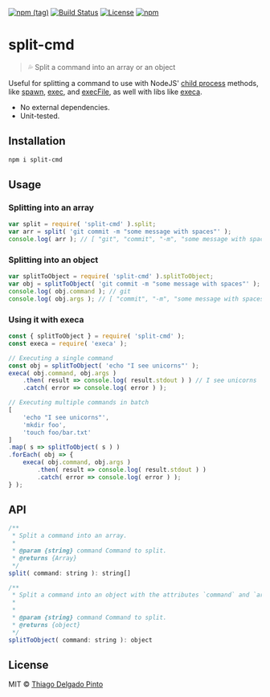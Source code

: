 [![npm (tag)](https://img.shields.io/npm/v/split-cmd?color=green&label=NPM&style=for-the-badge)](https://github.com/thiagodp/split-cmd/releases)
[![Build Status](https://img.shields.io/github/actions/workflow/status/thiagodp/split-cmd/test.yml?style=for-the-badge)](https://github.com/thiagodp/split-cmd/actions)
[![License](https://img.shields.io/npm/l/split-cmd.svg?style=for-the-badge&color=green)](https://github.com/thiagodp/split-cmd/blob/master/LICENSE.txt)
[![npm](https://img.shields.io/npm/dt/split-cmd?style=for-the-badge&color=green)](https://www.npmjs.com/package/split-cmd)

# split-cmd

> 💦 Split a command into an array or an object

Useful for splitting a command to use with NodeJS' [child process](https://nodejs.org/api/child_process.html) methods, like [spawn](https://nodejs.org/api/child_process.html#child_process_child_process_spawn_command_args_options), [exec](https://nodejs.org/api/child_process.html#child_process_child_process_exec_command_options_callback), and [execFile](https://nodejs.org/api/child_process.html#child_process_child_process_execfile_file_args_options_callback), as well with libs like [execa](https://github.com/sindresorhus/execa).

* No external dependencies.
* Unit-tested.


## Installation

```bash
npm i split-cmd
```

## Usage

### Splitting into an array

```js
var split = require( 'split-cmd' ).split;
var arr = split( 'git commit -m "some message with spaces"' );
console.log( arr ); // [ "git", "commit", "-m", "some message with spaces" ]
```

### Splitting into an object

```js
var splitToObject = require( 'split-cmd' ).splitToObject;
var obj = splitToObject( 'git commit -m "some message with spaces"' );
console.log( obj.command ); // git
console.log( obj.args ); // [ "commit", "-m", "some message with spaces" ]
```

### Using it with execa

```js
const { splitToObject } = require( 'split-cmd' );
const execa = require( 'execa' );

// Executing a single command
const obj = splitToObject( 'echo "I see unicorns"' );
execa( obj.command, obj.args )
    .then( result => console.log( result.stdout ) ) // I see unicorns
    .catch( error => console.log( error ) );

// Executing multiple commands in batch
[
    'echo "I see unicorns"',
    'mkdir foo',
    'touch foo/bar.txt'
]
.map( s => splitToObject( s ) )
.forEach( obj => {
    execa( obj.command, obj.args )
        .then( result => console.log( result.stdout ) )
        .catch( error => console.log( error ) );
} );
```

## API

```js
/**
 * Split a command into an array.
 *
 * @param {string} command Command to split.
 * @returns {Array}
 */
split( command: string ): string[]

/**
 * Split a command into an object with the attributes `command` and `args`.
 *
 *
 * @param {string} command Command to split.
 * @returns {object}
 */
splitToObject( command: string ): object
```

## License

MIT © [Thiago Delgado Pinto](https://github.com/thiagodp)
